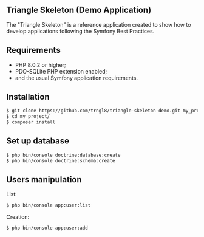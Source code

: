 ## Triangle Skeleton (Demo Application) 

The "Triangle Skeleton" is a reference application created to show how
to develop applications following the Symfony Best Practices.

Requirements
------------

* PHP 8.0.2 or higher;
* PDO-SQLite PHP extension enabled;
* and the usual Symfony application requirements.

Installation
------------

```bash
$ git clone https://github.com/trngl8/triangle-skeleton-demo.git my_project
$ cd my_project/
$ composer install 
```

## Set up database
```bash
$ php bin/console doctrine:database:create 
$ php bin/console doctrine:schema:create
```

Users manipulation
--------
List:
```bash
$ php bin/console app:user:list 
```


Creation:
```bash
$ php bin/console app:user:add 
```
